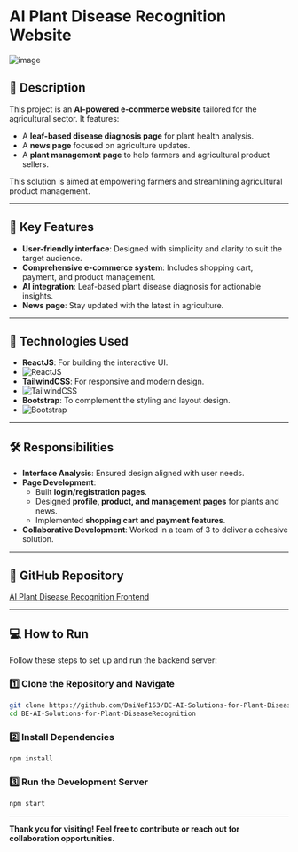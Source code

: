 # AI Plant Disease Recognition Website
![image](https://github.com/user-attachments/assets/50e7842e-f942-4140-b441-8e6c9434c7dc)

## 🌱 Description
This project is an **AI-powered e-commerce website** tailored for the agricultural sector. It features:
- A **leaf-based disease diagnosis page** for plant health analysis.
- A **news page** focused on agriculture updates.
- A **plant management page** to help farmers and agricultural product sellers.

This solution is aimed at empowering farmers and streamlining agricultural product management.

---

## 📌 Key Features
- **User-friendly interface**: Designed with simplicity and clarity to suit the target audience.
- **Comprehensive e-commerce system**: Includes shopping cart, payment, and product management.
- **AI integration**: Leaf-based plant disease diagnosis for actionable insights.
- **News page**: Stay updated with the latest in agriculture.

---

## 🔧 Technologies Used
- **ReactJS**: For building the interactive UI.
- ![ReactJS](https://img.shields.io/badge/ReactJS-61DAFB?style=for-the-badge&logo=react&logoColor=white)  
- **TailwindCSS**: For responsive and modern design.
- ![TailwindCSS](https://img.shields.io/badge/TailwindCSS-06B6D4?style=for-the-badge&logo=tailwindcss&logoColor=white)  
- **Bootstrap**: To complement the styling and layout design.
- ![Bootstrap](https://img.shields.io/badge/Bootstrap-7952B3?style=for-the-badge&logo=bootstrap&logoColor=white)


---

## 🛠 Responsibilities
- **Interface Analysis**: Ensured design aligned with user needs.
- **Page Development**:
  - Built **login/registration pages**.
  - Designed **profile, product, and management pages** for plants and news.
  - Implemented **shopping cart and payment features**.
- **Collaborative Development**: Worked in a team of 3 to deliver a cohesive solution.

---

## 🔗 GitHub Repository
[AI Plant Disease Recognition Frontend](https://github.com/DaiNef163/FE-AI-Solutions-for-Plant-DiseaseRecognition)

---

## 💻 How to Run

Follow these steps to set up and run the backend server:

### 1️⃣ Clone the Repository and Navigate
```bash
git clone https://github.com/DaiNef163/BE-AI-Solutions-for-Plant-DiseaseRecognition.git
cd BE-AI-Solutions-for-Plant-DiseaseRecognition
```

### 2️⃣ Install Dependencies
```bash
npm install
```
### 3️⃣ Run the Development Server
```bash
npm start
```
---
**Thank you for visiting! Feel free to contribute or reach out for collaboration opportunities.**

